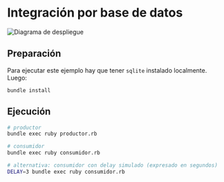 # Integración por base de datos


![Diagrama de despliegue](https://raw.githubusercontent.com/flbulgarelli/integration_patterns/master/base/despliegue.png)

## Preparación

Para ejecutar este ejemplo hay que tener `sqlite` instalado localmente. Luego:

```
bundle install
```

## Ejecución

```bash
# productor
bundle exec ruby productor.rb

# consumidor
bundle exec ruby consumidor.rb

# alternativa: consumidor con delay simulado (expresado en segundos)
DELAY=3 bundle exec ruby consumidor.rb
```
